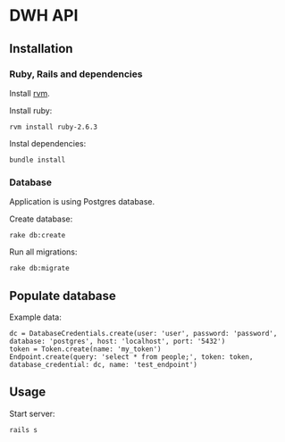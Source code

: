 # DWH API
## Installation
### Ruby, Rails and dependencies

Install [rvm](https://rvm.io/).

Install ruby:

```rvm install ruby-2.6.3```

Instal dependencies:

```bundle install```

### Database

Application is using Postgres database.

Create database:

```rake db:create```

Run all migrations:

```rake db:migrate```

## Populate database

Example data:

```
dc = DatabaseCredentials.create(user: 'user', password: 'password', database: 'postgres', host: 'localhost', port: '5432')
token = Token.create(name: 'my_token')
Endpoint.create(query: 'select * from people;', token: token, database_credential: dc, name: 'test_endpoint')
```

## Usage

Start server:

```rails s```
